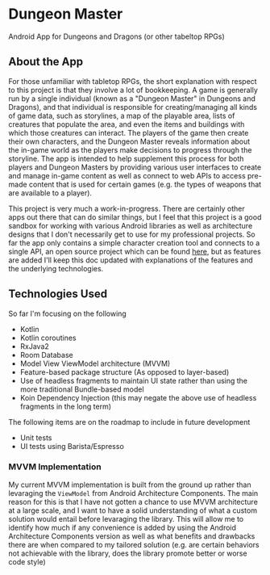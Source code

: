 # Dungeon Master
Android App for Dungeons and Dragons (or other tabeltop RPGs)

## About the App

For those unfamiliar with tabletop RPGs, the short explanation with respect to this project is that they involve a lot of bookkeeping.  A game is generally run by a single individual (known as a "Dungeon Master" in Dungeons and Dragons), and that individual is responsible for creating/managing all kinds of game data, such as storylines, a map of the playable area, lists of creatures that populate the area, and even the items and buildings with which those creatures can interact.  The players of the game then create their own characters, and the Dungeon Master reveals information about the in-game world as the players make decisions to progress through the storyline.  The app is intended to help supplement this process for both players and Dungeon Masters by providing various user interfaces to create and manage in-game content as well as connect to web APIs to access pre-made content that is used for certain games (e.g. the types of weapons that are available to a player). 

This project is very much a work-in-progress.  There are certainly other apps out there that can do similar things, but I feel that this project is a good sandbox for working with various Android libraries as well as architecture designs that I don't necessarily get to use for my professional projects.  So far the app only contains a simple character creation tool and connects to a single API, an open source project which can be found [here](https://github.com/adrpadua/5e-srd-api), but as features are added I'll keep this doc updated with explanations of the features and the underlying technologies.

## Technologies Used

So far I'm focusing on the following

* Kotlin
* Kotlin coroutines
* RxJava2
* Room Database
* Model View ViewModel architecture (MVVM)
* Feature-based package structure (As opposed to layer-based)
* Use of headless fragments to maintain UI state rather than using the more traditional Bundle-based model
* Koin Dependency Injection (this may negate the above use of headless fragments in the long term)

The following items are on the roadmap to include in future development

* Unit tests
* UI tests using Barista/Espresso

### MVVM Implementation

My current MVVM implementation is built from the ground up rather than levaraging the `ViewModel` from Android Architecture Components.  The main reason for this is that I have not gotten a chance to use MVVM architecture at a large scale, and I want to have a solid understanding of what a custom solution would entail before levaraging the library.  This will allow me to identify how much if any convenience is added by using the Android Architecture Components version as well as what benefits and drawbacks there are when compared to my tailored solution (e.g. are certain behaviors not achievable with the library, does the library promote better or worse code style) 

